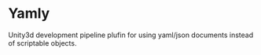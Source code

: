 # Yamly
Unity3d development pipeline plufin for using yaml/json documents instead of scriptable objects.
